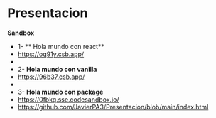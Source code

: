 # Presentacion
**Sandbox**

- 1- ** Hola mundo con react**
- https://oq91y.csb.app/
- 
- 2- **Hola mundo con vanilla**
- https://96b37.csb.app/
- 
- 3- **Hola mundo con package**
- https://0fbkq.sse.codesandbox.io/
- https://github.com/JavierPA3/Presentacion/blob/main/index.html

